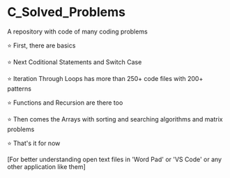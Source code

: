 # C_Solved_Problems

A repository with code of many coding problems

⭐ First, there are basics

⭐ Next Coditional Statements and Switch Case

⭐ Iteration Through Loops has more than 250+ code files with 200+ patterns

⭐ Functions and Recursion are there too

⭐ Then comes the Arrays with sorting and searching algorithms and matrix problems

⭐ That's it for now


[For better understanding open text files in 'Word Pad' or 'VS Code' or any other application like them]
